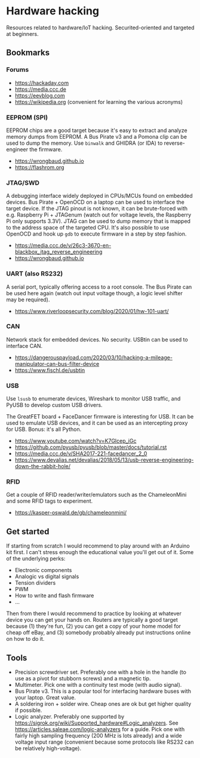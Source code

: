 # Hardware hacking

Resources related to hardware/IoT hacking. Securited-oriented and targeted at
beginners.

## Bookmarks

### Forums

  - https://hackaday.com
  - https://media.ccc.de
  - https://eevblog.com
  - https://wikipedia.org (convenient for learning the various acronyms)

### EEPROM (SPI)

  EEPROM chips are a good target because it's easy to extract and analyze
  memory dumps from EEPROM. A Bus Pirate v3 and a Pomona clip can be used to
  dump the memory. Use `binwalk` and GHIDRA (or IDA) to reverse-engineer the
  firmware.

  - https://wrongbaud.github.io
  - https://flashrom.org

### JTAG/SWD

  A debugging interface widely deployed in CPUs/MCUs found on embedded devices.
  Bus Pirate + OpenOCD on a laptop can be used to interface the target device.
  If the JTAG pinout is not known, it can be brute-forced with
  e.g. Raspberry Pi + JTAGenum (watch out for voltage levels, the Raspberry Pi
  only supports 3.3V). JTAG can be used to dump memory that is mapped to the
  address space of the targeted CPU. It's also possible to use OpenOCD and hook
  up `gdb` to execute firmware in a step by step fashion.
    
  - https://media.ccc.de/v/26c3-3670-en-blackbox_jtag_reverse_engineering
  - https://wrongbaud.github.io

### UART (also RS232)

  A serial port, typically offering access to a root console. The Bus Pirate
  can be used here again (watch out input voltage though, a logic level
  shifter may be required).
    
  - https://www.riverloopsecurity.com/blog/2020/01/hw-101-uart/
    
### CAN

  Network stack for embedded devices. No security. USBtin can be used to
  interface CAN.
    
  - https://dangerouspayload.com/2020/03/10/hacking-a-mileage-manipulator-can-bus-filter-device
  - https://www.fischl.de/usbtin
    
### USB

  Use `lsusb` to enumerate devices, Wireshark to monitor USB traffic, and PyUSB
  to develop custom USB drivers.
    
  The GreatFET board + FaceDancer firmware is interesting for USB. It can be
  used to emulate USB devices, and it can be used as an intercepting proxy
  for USB. Bonus: it's all Python.

  - https://www.youtube.com/watch?v=K7Glcep_iGc
  - https://github.com/pyusb/pyusb/blob/master/docs/tutorial.rst
  - https://media.ccc.de/v/SHA2017-221-facedancer_2_0
  - https://www.devalias.net/devalias/2018/05/13/usb-reverse-engineering-down-the-rabbit-hole/

### RFID

  Get a couple of RFID reader/writer/emulators such as the ChameleonMini and some
  RFID tags to experiment.
    
  - https://kasper-oswald.de/gb/chameleonmini/
    
## Get started

  If starting from scratch I would recommend to play around with an Arduino kit
  first. I can't stress enough the educational value you'll get out of it. Some
  of the underlying perks:
    
  - Electronic components
  - Analogic vs digital signals
  - Tension dividers
  - PWM
  - How to write and flash firmware
  - ...
    
  Then from there I would recommend to practice by looking at whatever device you
  can get your hands on. Routers are typically a good target because (1) they're
  fun, (2) you can get a copy of your home model for cheap off eBay, and (3)
  somebody probably already put instructions online on how to do it.
    
## Tools

  - Precision screwdriver set. Preferably one with a hole in the handle (to use as a pivot for stubborn screws) and a magnetic tip.
  - Multimeter. Pick one with a continuity test mode (with audio signal).
  - Bus Pirate v3. This is a popular tool for interfacing hardware buses with your laptop. Great value.
  - A soldering iron + solder wire. Cheap ones are ok but get higher quality if possible.
  - Logic analyzer. Preferably one supported by https://sigrok.org/wiki/Supported_hardware#Logic_analyzers. See https://articles.saleae.com/logic-analyzers for a guide. Pick one with fairly high sampling frequency (200 MHz is lots already) and a wide voltage input range (convenient because some protocols like RS232 can be relatively high-voltage).

